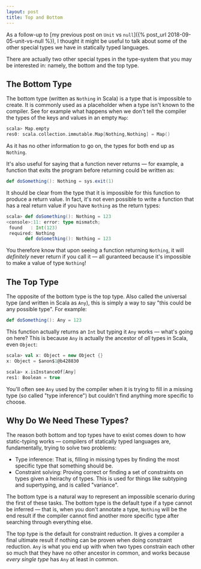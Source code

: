 ```yaml
---
layout: post
title: Top and Bottom
---
```


As a follow-up to [my previous post on `Unit` vs `null`]({% post_url 2018-09-05-unit-vs-null %}), I thought it might be useful to talk about some of the other special types we have in statically typed languages.

There are actually two other special types in the type-system that you may be interested in: namely, the bottom and the top type.

## The Bottom Type

The bottom type (written as `Nothing` in Scala) is a type that is impossible to create. It is commonly used as a placeholder when a type isn't known to the compiler. See for example what happens when we don't tell the compiler the types of the keys and values in an empty `Map`:

```scala
scala> Map.empty
res0: scala.collection.immutable.Map[Nothing,Nothing] = Map()
```

As it has no other information to go on, the types for both end up as `Nothing`.

It's also useful for saying that a function never returns — for example, a function that exits the program before returning could be written as:

```scala
def doSomething(): Nothing = sys.exit(1)
```

It should be clear from the type that it is impossible for this function to produce a return value. In fact, it's not even possible to write a function that has a real return value if you have `Nothing` as the return types:

```scala
scala> def doSomething(): Nothing = 123
<console>:11: error: type mismatch;
 found   : Int(123)
 required: Nothing
       def doSomething(): Nothing = 123
```

 You therefore know that upon seeing a function returning `Nothing`, it will _definitely_ never return if you call it — all guranteed because it's impossible to make a value of type `Nothing`!

## The Top Type

The opposite of the bottom type is the top type. Also called the universal type (and written in Scala as `Any`), this is simply a way to say "this could be any possible type". For example:

```scala
def doSomething(): Any = 123
```

This function actually returns an `Int` but typing it `Any` works — what's going on here? This is because `Any` is actually the ancestor of _all_ types in Scala, even `Object`:

```scala
scala> val x: Object = new Object {}
x: Object = $anon$1@b428830

scala> x.isInstanceOf[Any]
res1: Boolean = true
```

 You'll often see `Any` used by the compiler when it is trying to fill in a missing type (so called "type inference") but couldn't find anything more specific to choose.

## Why Do We Need These Types?

The reason both bottom and top types have to exist comes down to how static-typing works — compilers of statically typed languages are, fundamentally, trying to solve two problems:

* Type inference: That is, filling in missing types by finding the most specific type that something should be.
* Constraint solving: Proving correct or finding a set of constraints on types given a heirachy of types. This is used for things like subtyping and supertyping, and is called "variance".

The bottom type is a natural way to represent an impossible scenario during the first of these tasks. The bottom type is the default type if a type cannot be inferred — that is, when you don't annotate a type, `Nothing` will be the end result if the compiler cannot find another more specific type after searching through everything else.

The top type is the default for constraint reduction. It gives a compiler a final ultimate result if nothing can be proven when doing constraint reduction. `Any` is what you end up with when two types constrain each other so much that they have no other ancestor in common, and works because _every single type_ has `Any` at least in common.
